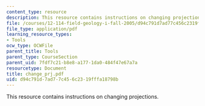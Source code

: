 ```yaml
---
content_type: resource
description: This resource contains instructions on changing projections.
file: /courses/12-114-field-geology-i-fall-2005/d94c791d7ad77c456c2319fffa18798b_change_prj.pdf
file_type: application/pdf
learning_resource_types:
- Tools
ocw_type: OCWFile
parent_title: Tools
parent_type: CourseSection
parent_uid: 7fdf7c21-b8e8-a177-1da0-484f47e67a7a
resourcetype: Document
title: change_prj.pdf
uid: d94c791d-7ad7-7c45-6c23-19fffa18798b
---
```

This resource contains instructions on changing projections.

